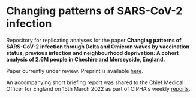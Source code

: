 # Changing patterns of SARS-CoV-2 infection

Repository for replicating analyses for the paper **Changing patterns of SARS-CoV-2 infection through Delta and Omicron waves by vaccination status, previous infection and neighbourhood deprivation: A cohort analysis of 2.6M people in Cheshire and Merseyside, England.** 

Paper currently under review. Preprint is available [here](https://www.medrxiv.org/content/10.1101/2022.04.05.22273169v1).

An accompanying short briefing report was shared to the Chief Medical Officer for England on 15th March 2022 as part of CIPHA's weekly [reports](https://www.cipha.nhs.uk/cipha-reports/).

